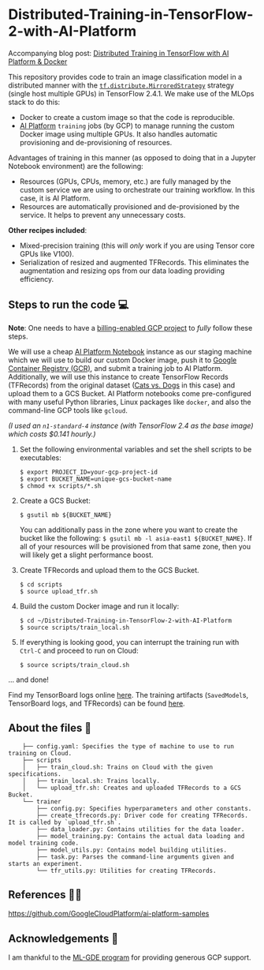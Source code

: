 # Distributed-Training-in-TensorFlow-2-with-AI-Platform

Accompanying blog post: [Distributed Training in TensorFlow with AI Platform & Docker](https://sayak.dev/distributed-training/)

This repository provides code to train an image classification model in a distributed manner with the [`tf.distribute.MirroredStrategy`](https://www.tensorflow.org/api_docs/python/tf/distribute/MirroredStrategy) strategy (single host multiple GPUs) in TensorFlow 2.4.1. We make use of the MLOps stack to do this:

- Docker to create a custom image so that the code is reproducible. 
- [AI Platform](https://cloud.google.com/ai-platform/docs/technical-overview) `training` jobs (by GCP) to manage running the custom Docker image using multiple GPUs. It also handles automatic provisioning and de-provisioning of resources.  

Advantages of training in this manner (as opposed to doing that in a Jupyter Notebook environment) are the following:

- Resources (GPUs, CPUs, memory, etc.) are fully managed by the custom service we are using to orchestrate our training workflow. In this case, it is AI Platform. 
- Resources are automatically provisioned and de-provisioned by the service. It helps to prevent any unnecessary costs. 

**Other recipes included**:

* Mixed-precision training (this will _only_ work if you are using Tensor core GPUs like V100).
* Serialization of resized and augmented TFRecords. This eliminates the augmentation and resizing ops from our data loading providing efficiency.

## Steps to run the code 💻

**Note**: One needs to have a [billing-enabled GCP project](https://cloud.google.com/billing/docs/how-to/modify-project) to *fully* follow these steps. 

We will use a cheap [AI Platform Notebook](https://cloud.google.com/ai-platform-notebooks) instance as our staging machine which we will use to build our custom Docker image, push it to [Google Container Registry (GCR)](https://cloud.google.com/container-registry), and submit a training job to AI Platform. Additionally, we will use this instance to create TensorFlow Records (TFRecords) from the original dataset ([Cats vs. Dogs](https://www.tensorflow.org/datasets/catalog/cats_vs_dogs) in this case) and upload them to a GCS Bucket. AI Platform notebooks come pre-configured with many useful Python libraries, Linux packages like `docker`, and also the command-line GCP tools like `gcloud`. 

*(I used an *`n1-standard-4`* instance (with TensorFlow 2.4 as the base image) which costs $0.141 hourly.)*


1. Set the following environmental variables and set the shell scripts to be executables:

    ```shell
    $ export PROJECT_ID=your-gcp-project-id
    $ export BUCKET_NAME=unique-gcs-bucket-name
    $ chmod +x scripts/*.sh
    ```

2. Create a GCS Bucket:

    ```shell
    $ gsutil mb ${BUCKET_NAME}
    ```

   You can additionally pass in the zone where you want to create the bucket like the following: `$ gsutil mb -l asia-east1 ${BUCKET_NAME}`. If all of your resources will be provisioned from that same zone, then you will likely get a slight performance boost. 


3. Create TFRecords and upload them to the GCS Bucket.

    ```shell
    $ cd scripts
    $ source upload_tfr.sh
    ```

4. Build the custom Docker image and run it locally:

    ```shell
    $ cd ~/Distributed-Training-in-TensorFlow-2-with-AI-Platform
    $ source scripts/train_local.sh
    ```

5. If  everything is looking good, you can interrupt the training run with `Ctrl-C` and proceed to run on Cloud:

    ```shell
    $ source scripts/train_cloud.sh
    ```

... and done! 

Find my TensorBoard logs online [here](https://tensorboard.dev/experiment/AWPrJesPSxyCX0GSmJMk1A). The training artifacts (`SavedModel`s, TensorBoard logs, and TFRecords) can be found [here](https://github.com/sayakpaul/Distributed-Training-in-TensorFlow-2-with-AI-Platform/releases/tag/v1.0.0).

## About the files 🍖

```shell
    ├── config.yaml: Specifies the type of machine to use to run training on Cloud.
    ├── scripts
    │   ├── train_cloud.sh: Trains on Cloud with the given specifications. 
    │   ├── train_local.sh: Trains locally. 
    │   └── upload_tfr.sh: Creates and uploaded TFRecords to a GCS Bucket. 
    └── trainer
        ├── config.py: Specifies hyperparameters and other constants. 
        ├── create_tfrecords.py: Driver code for creating TFRecords. It is called by `upload_tfr.sh`. 
        ├── data_loader.py: Contains utilities for the data loader. 
        ├── model_training.py: Contains the actual data loading and model training code.
        ├── model_utils.py: Contains model building utilities. 
        ├── task.py: Parses the command-line arguments given and starts an experiment.
        └── tfr_utils.py: Utilities for creating TFRecords. 
```

## References 👨‍💻
https://github.com/GoogleCloudPlatform/ai-platform-samples

## Acknowledgements 🙌

I am thankful to the [ML-GDE program](https://developers.google.com/programs/experts/) for providing generous GCP support.

